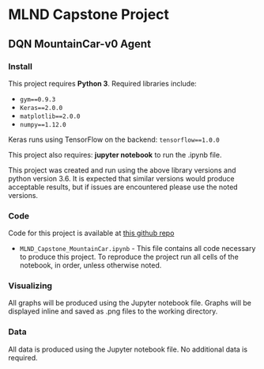 # MLND Capstone Project
## DQN MountainCar-v0 Agent

### Install

This project requires **Python 3**.
Required libraries include: 
* `gym==0.9.3`
* `Keras==2.0.0`
* `matplotlib==2.0.0`
* `numpy==1.12.0`

Keras runs using TensorFlow on the backend: `tensorflow==1.0.0`

This project also requires:
**jupyter notebook** to run the .ipynb file.

This project was created and run using the above library versions and python version 3.6. It is expected that similar versions would produce acceptable results, but if issues are encountered please use the noted versions. 

### Code

Code for this project is available at [this github repo](https://github.com/mtroiani/machine-learning-nanodegree/tree/master/capstone)

* `MLND_Capstone_MountainCar.ipynb` - This file contains all code necessary to produce this project. To reproduce the project run all cells of the notebook, in order, unless otherwise noted.  

### Visualizing

All graphs will be produced using the Jupyter notebook file. Graphs will be displayed inline and saved as .png files to the working directory. 

### Data

All data is produced using the Jupyter notebook file. No additional data is required. 
